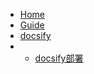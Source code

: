 <!-- docs/_sidebar.md -->

* [Home](/)
* [Guide](guide.md "The greatest guide in the world")
* [docsify](docsify/start.md "init")
* * [docsify部署](docsify/start.md "init")